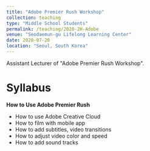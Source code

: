 ```yaml
---
title: "Adobe Premier Rush Workshop"
collection: teaching
type: "Middle School Students"
permalink: /teaching/2020-2H-Adobe
venue: "Seodaemun-gu Lifelong Learning Center"
date: 2020-07-20
location: "Seoul, South Korea"
---
```


Assistant Lecturer of "Adobe Premier Rush Workshop". 

Syllabus
======
**How to Use Adobe Premier Rush**
  * How to use Adobe Creative Cloud
  * How to film with mobile app
  * How to add subtitles, video transitions
  * How to adjust video color and speed
  * How to add sound tracks